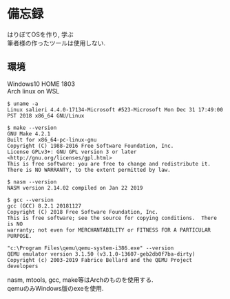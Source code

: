 # 備忘録
はりぼてOSを作り, 学ぶ  
筆者様の作ったツールは使用しない.  

## 環境
Windows10 HOME 1803  
Arch linux on WSL  
```
$ uname -a
Linux salieri 4.4.0-17134-Microsoft #523-Microsoft Mon Dec 31 17:49:00 PST 2018 x86_64 GNU/Linux

$ make --version
GNU Make 4.2.1
Built for x86_64-pc-linux-gnu
Copyright (C) 1988-2016 Free Software Foundation, Inc.
License GPLv3+: GNU GPL version 3 or later <http://gnu.org/licenses/gpl.html>
This is free software: you are free to change and redistribute it.
There is NO WARRANTY, to the extent permitted by law.

$ nasm --version
NASM version 2.14.02 compiled on Jan 22 2019

$ gcc --version
gcc (GCC) 8.2.1 20181127
Copyright (C) 2018 Free Software Foundation, Inc.
This is free software; see the source for copying conditions.  There is NO
warranty; not even for MERCHANTABILITY or FITNESS FOR A PARTICULAR PURPOSE.

"c:\Program Files\qemu\qemu-system-i386.exe" --version
QEMU emulator version 3.1.50 (v3.1.0-13607-geb2db0f7ba-dirty)
Copyright (c) 2003-2019 Fabrice Bellard and the QEMU Project developers
```
nasm, mtools, gcc, make等はArchのものを使用する.  
qemuのみWindows版のexeを使用.  
